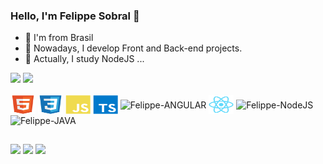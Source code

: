 ### Hello, I'm Felippe Sobral 👋


- 📨 I'm from Brasil 
- 🔭 Nowadays, I develop Front and Back-end projects. 
- 🌱 Actually, I study NodeJS ...

<div>
 <img height="180cm" src="https://github-readme-stats.vercel.app/api?username=FelippeSobral&show_icons=true&theme=radical">
 <img height="180cm" src="https://github-readme-stats.vercel.app/api/top-langs/?username=FelippeSobral&layout=compact&langs_count=16&theme=radical">
</div>

<div style="display: inline_block"><br>
 
  <img align="center" alt="Felippe-HTML" height="30" width="40" src="https://raw.githubusercontent.com/devicons/devicon/master/icons/html5/html5-original.svg">
  <img align="center" alt="Felippe-CSS" height="30" width="40" src="https://raw.githubusercontent.com/devicons/devicon/master/icons/css3/css3-original.svg">
  <img align="center" alt="Felippe-Js" height="30" width="40" src="https://raw.githubusercontent.com/devicons/devicon/master/icons/javascript/javascript-plain.svg">
  <img align="center" alt="Felippe-Ts" height="30" width="40" src="https://raw.githubusercontent.com/devicons/devicon/master/icons/typescript/typescript-plain.svg">
  <img align="center" alt="Felippe-ANGULAR" height="40" width="40" src="https://cdn.jsdelivr.net/gh/devicons/devicon@latest/icons/angular/angular-original.svg">  
  <img align="center" alt="Felippe-React" height="30" width="40" src="https://raw.githubusercontent.com/devicons/devicon/master/icons/react/react-original.svg">
  <img align="center" alt="Felippe-NodeJS" height="50" width="50" src="https://cdn.jsdelivr.net/gh/devicons/devicon@latest/icons/nodejs/nodejs-original-wordmark.svg">
  <img align="center" alt="Felippe-JAVA" height="50" width="50" src="https://cdn.jsdelivr.net/gh/devicons/devicon@latest/icons/java/java-original-wordmark.svg" />
</div>

##

 <div>

 <a href="https://www.linkedin.com/in/felippe-sobral-910463254" target="_blank"><img src="https://img.shields.io/badge/-LinkedIn-%230077B5?style=for-the-badge&logo=linkedin&logoColor=white" target="_blank"></a>
 <a href="https://instagram.com/felippec_sobral" target="_blank"><img src="https://img.shields.io/badge/-Instagram-%23E4405F?style=for-the-badge&logo=instagram&logoColor=white" target="_blank"></a>
 <a href="maito:lippesobral@hotmail.com"><img src="https://img.shields.io/badge/-Gmail-%23333?style=for-the-badge&logo=gmail&logoColor=white" target="_blank"></a>
   
 </div>
 



